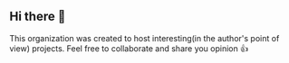 ## Hi there 👋

This organization was created to host interesting(in the author's point of view) projects. Feel free to collaborate and share you opinion 👍
